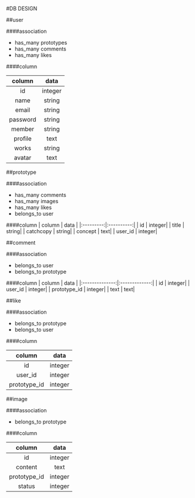 #DB DESIGN

##user

####association
* has_many prototypes
* has_many comments
* has_many likes

####column

| column    |       data |
|:---------:|:----------:|
| id        |     integer|
| name      |      string|
| email     |      string|
| password  |      string|
| member    |      string|
| profile   |        text|
| works     |      string|
| avatar    |        text|

##prototype

####association
* has_many comments
* has_many images
* has_many likes
* belongs_to user

####column
| column    |      data  |
|:---------:|:----------:|
| id        |     integer|
| title     |      string|
| catchcopy |      string|
| concept   |        text|
| user_id   |     integer|

##comment

####association
* belongs_to  user
* belongs_to  prototype

####column
| column         |         data  |
|:--------------:|:-------------:|
| id             |        integer|
| user_id        |        integer|
| prototype_id   |        integer|
| text           |           text|

##like

####association

* belongs_to  prototype
* belongs_to  user

####column

| column         |         data  |
|:--------------:|:-------------:|
| id             |        integer|
| user_id        |        integer|
| prototype_id   |        integer|


##image

####association
* belongs_to  prototype

####column

| column         |         data  |
|:--------------:|:-------------:|
| id             |        integer|
| content        |           text|
| prototype_id   |        integer|
| status         |        integer|

